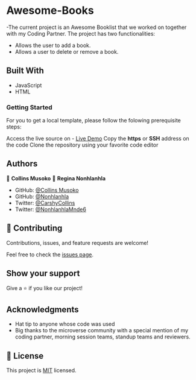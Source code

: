 # Awesome-Books

-The current project is an Awesome Booklist that we worked on together with my Coding Partner. The project has two functionalities:
* Allows the user to add a book.
* Allows a user to delete or remove a book.

## Built With

* JavaScript
* HTML 

### Getting Started
For you to get a local template, please follow the folowing prerequisite steps:

Access the live source on - [Live Demo](https://github.com/Carshy/Awesome-Books)
Copy the **https** or **SSH** address on the code
Clone the repository using your favorite code editor   

## Authors

👤 **Collins Musoko**
👤 **Regina Nonhlanhla**

- GitHub: [@Collins Musoko](https://github.com/Carshy)
- GitHub: [@Nonhlanhla](https://https://github.com/29td)
- Twitter: [@CarshyCollins](https://twitter.com/CarshyCollins)
- Twitter: [@NonhlanhlaMnde6](https://twitter.com/NonhlanhlaMnde6)

## 🤝 Contributing

Contributions, issues, and feature requests are welcome!

Feel free to check the [issues page](Issues).

## Show your support

Give a ⭐️ if you like our project!

## Acknowledgments

- Hat tip to anyone whose code was used
- Big thanks to the microverse community with a special mention of my coding partner, morning session teams, standup teams and reviewers.
## 📝 License
This project is [MIT]() licensed.
